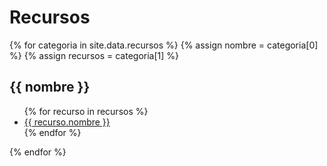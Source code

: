 ---
---
# Recursos

{% for categoria in site.data.recursos %}
  {% assign nombre = categoria[0] %}
  {% assign recursos = categoria[1] %}

  <h2>{{ nombre }}</h2>
  <ul>
    {% for recurso in recursos %}
      <li><a href="{{ recurso.url }}">{{ recurso.nombre }}</a></li>
    {% endfor %}
  </ul>
{% endfor %}
